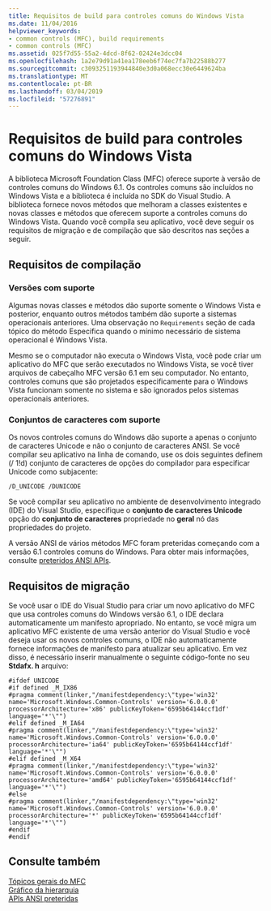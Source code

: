 ```yaml
---
title: Requisitos de build para controles comuns do Windows Vista
ms.date: 11/04/2016
helpviewer_keywords:
- common controls (MFC), build requirements
- common controls (MFC)
ms.assetid: 025f7d55-55a2-4dcd-8f62-02424e3dcc04
ms.openlocfilehash: 1a2e79d91a41ea178eeb6f74ec7fa7b22588b277
ms.sourcegitcommit: c3093251193944840e3d0a068ecc30e6449624ba
ms.translationtype: MT
ms.contentlocale: pt-BR
ms.lasthandoff: 03/04/2019
ms.locfileid: "57276891"
---
```

# <a name="build-requirements-for-windows-vista-common-controls"></a>Requisitos de build para controles comuns do Windows Vista

A biblioteca Microsoft Foundation Class (MFC) oferece suporte à versão de controles comuns do Windows 6.1. Os controles comuns são incluídos no Windows Vista e a biblioteca é incluída no SDK do Visual Studio. A biblioteca fornece novos métodos que melhoram a classes existentes e novas classes e métodos que oferecem suporte a controles comuns do Windows Vista. Quando você compila seu aplicativo, você deve seguir os requisitos de migração e de compilação que são descritos nas seções a seguir.

## <a name="compilation-requirements"></a>Requisitos de compilação

### <a name="supported-versions"></a>Versões com suporte

Algumas novas classes e métodos dão suporte somente o Windows Vista e posterior, enquanto outros métodos também dão suporte a sistemas operacionais anteriores. Uma observação no `Requirements` seção de cada tópico do método Especifica quando o mínimo necessário de sistema operacional é Windows Vista.

Mesmo se o computador não executa o Windows Vista, você pode criar um aplicativo do MFC que serão executados no Windows Vista, se você tiver arquivos de cabeçalho MFC versão 6.1 em seu computador. No entanto, controles comuns que são projetados especificamente para o Windows Vista funcionam somente no sistema e são ignorados pelos sistemas operacionais anteriores.

### <a name="supported-character-sets"></a>Conjuntos de caracteres com suporte

Os novos controles comuns do Windows dão suporte a apenas o conjunto de caracteres Unicode e não o conjunto de caracteres ANSI. Se você compilar seu aplicativo na linha de comando, use os dois seguintes definem (/ 1!d) conjunto de caracteres de opções do compilador para especificar Unicode como subjacente:

```
/D_UNICODE /DUNICODE
```

Se você compilar seu aplicativo no ambiente de desenvolvimento integrado (IDE) do Visual Studio, especifique o **conjunto de caracteres Unicode** opção do **conjunto de caracteres** propriedade no **geral**  nó das propriedades do projeto.

A versão ANSI de vários métodos MFC foram preteridas começando com a versão 6.1 controles comuns do Windows. Para obter mais informações, consulte [preteridos ANSI APIs](../mfc/deprecated-ansi-apis.md).

## <a name="migration-requirements"></a>Requisitos de migração

Se você usar o IDE do Visual Studio para criar um novo aplicativo do MFC que usa controles comuns do Windows versão 6.1, o IDE declara automaticamente um manifesto apropriado. No entanto, se você migra um aplicativo MFC existente de uma versão anterior do Visual Studio e você deseja usar os novos controles comuns, o IDE não automaticamente fornece informações de manifesto para atualizar seu aplicativo. Em vez disso, é necessário inserir manualmente o seguinte código-fonte no seu **Stdafx. h** arquivo:

```
#ifdef UNICODE
#if defined _M_IX86
#pragma comment(linker,"/manifestdependency:\"type='win32' name='Microsoft.Windows.Common-Controls' version='6.0.0.0' processorArchitecture='x86' publicKeyToken='6595b64144ccf1df' language='*'\"")
#elif defined _M_IA64
#pragma comment(linker,"/manifestdependency:\"type='win32' name='Microsoft.Windows.Common-Controls' version='6.0.0.0' processorArchitecture='ia64' publicKeyToken='6595b64144ccf1df' language='*'\"")
#elif defined _M_X64
#pragma comment(linker,"/manifestdependency:\"type='win32' name='Microsoft.Windows.Common-Controls' version='6.0.0.0' processorArchitecture='amd64' publicKeyToken='6595b64144ccf1df' language='*'\"")
#else
#pragma comment(linker,"/manifestdependency:\"type='win32' name='Microsoft.Windows.Common-Controls' version='6.0.0.0' processorArchitecture='*' publicKeyToken='6595b64144ccf1df' language='*'\"")
#endif
#endif
```

## <a name="see-also"></a>Consulte também

[Tópicos gerais do MFC](../mfc/general-mfc-topics.md)<br/>
[Gráfico da hierarquia](../mfc/hierarchy-chart.md)<br/>
[APIs ANSI preteridas](../mfc/deprecated-ansi-apis.md)
